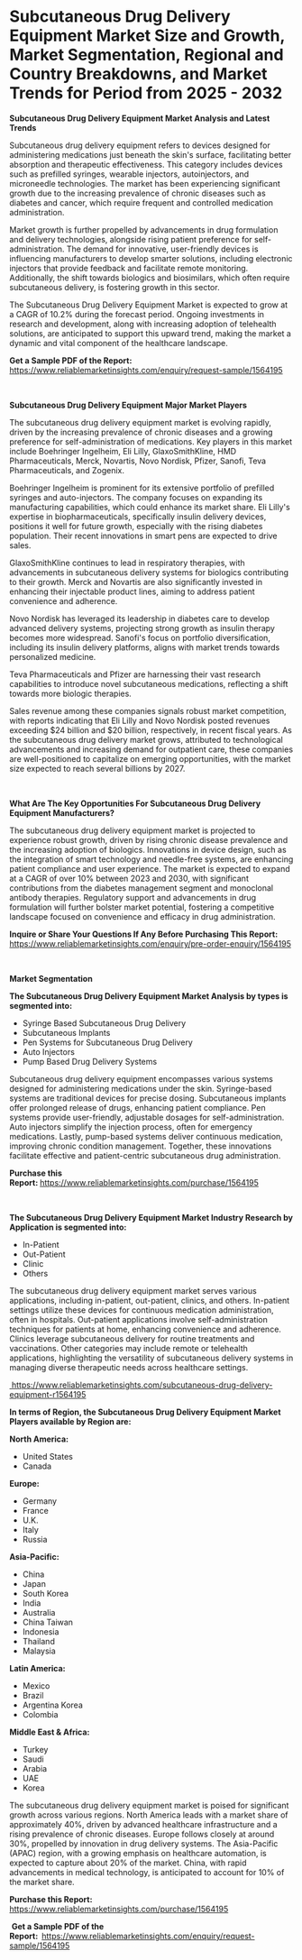 <p><h1>Subcutaneous Drug Delivery Equipment Market Size and Growth, Market Segmentation, Regional and Country Breakdowns, and Market Trends for Period from 2025 -  2032</h1></p><p><strong>Subcutaneous Drug Delivery Equipment Market Analysis and Latest Trends</strong></p>
<p><p>Subcutaneous drug delivery equipment refers to devices designed for administering medications just beneath the skin's surface, facilitating better absorption and therapeutic effectiveness. This category includes devices such as prefilled syringes, wearable injectors, autoinjectors, and microneedle technologies. The market has been experiencing significant growth due to the increasing prevalence of chronic diseases such as diabetes and cancer, which require frequent and controlled medication administration.</p><p>Market growth is further propelled by advancements in drug formulation and delivery technologies, alongside rising patient preference for self-administration. The demand for innovative, user-friendly devices is influencing manufacturers to develop smarter solutions, including electronic injectors that provide feedback and facilitate remote monitoring. Additionally, the shift towards biologics and biosimilars, which often require subcutaneous delivery, is fostering growth in this sector.</p><p>The Subcutaneous Drug Delivery Equipment Market is expected to grow at a CAGR of 10.2% during the forecast period. Ongoing investments in research and development, along with increasing adoption of telehealth solutions, are anticipated to support this upward trend, making the market a dynamic and vital component of the healthcare landscape.</p></p>
<p><strong>Get a Sample PDF of the Report:&nbsp;</strong> <a href="https://www.reliablemarketinsights.com/enquiry/request-sample/1564195?utm_campaign=3314&utm_medium=2&utm_source=Github&utm_content=ia&utm_term=14042025&utm_id=subcutaneous-drug-delivery-equipment">https://www.reliablemarketinsights.com/enquiry/request-sample/1564195</a></p>
<p>&nbsp;</p>
<p><strong>Subcutaneous Drug Delivery Equipment Major Market Players</strong></p>
<p><p>The subcutaneous drug delivery equipment market is evolving rapidly, driven by the increasing prevalence of chronic diseases and a growing preference for self-administration of medications. Key players in this market include Boehringer Ingelheim, Eli Lilly, GlaxoSmithKline, HMD Pharmaceuticals, Merck, Novartis, Novo Nordisk, Pfizer, Sanofi, Teva Pharmaceuticals, and Zogenix.</p><p>Boehringer Ingelheim is prominent for its extensive portfolio of prefilled syringes and auto-injectors. The company focuses on expanding its manufacturing capabilities, which could enhance its market share. Eli Lilly's expertise in biopharmaceuticals, specifically insulin delivery devices, positions it well for future growth, especially with the rising diabetes population. Their recent innovations in smart pens are expected to drive sales.</p><p>GlaxoSmithKline continues to lead in respiratory therapies, with advancements in subcutaneous delivery systems for biologics contributing to their growth. Merck and Novartis are also significantly invested in enhancing their injectable product lines, aiming to address patient convenience and adherence.</p><p>Novo Nordisk has leveraged its leadership in diabetes care to develop advanced delivery systems, projecting strong growth as insulin therapy becomes more widespread. Sanofi's focus on portfolio diversification, including its insulin delivery platforms, aligns with market trends towards personalized medicine.</p><p>Teva Pharmaceuticals and Pfizer are harnessing their vast research capabilities to introduce novel subcutaneous medications, reflecting a shift towards more biologic therapies.</p><p>Sales revenue among these companies signals robust market competition, with reports indicating that Eli Lilly and Novo Nordisk posted revenues exceeding $24 billion and $20 billion, respectively, in recent fiscal years. As the subcutaneous drug delivery market grows, attributed to technological advancements and increasing demand for outpatient care, these companies are well-positioned to capitalize on emerging opportunities, with the market size expected to reach several billions by 2027.</p></p>
<p>&nbsp;</p>
<p><strong>What Are The Key Opportunities For Subcutaneous Drug Delivery Equipment Manufacturers?</strong></p>
<p><p>The subcutaneous drug delivery equipment market is projected to experience robust growth, driven by rising chronic disease prevalence and the increasing adoption of biologics. Innovations in device design, such as the integration of smart technology and needle-free systems, are enhancing patient compliance and user experience. The market is expected to expand at a CAGR of over 10% between 2023 and 2030, with significant contributions from the diabetes management segment and monoclonal antibody therapies. Regulatory support and advancements in drug formulation will further bolster market potential, fostering a competitive landscape focused on convenience and efficacy in drug administration.</p></p>
<p><strong>Inquire or Share Your Questions If Any Before Purchasing This Report:</strong> <a href="https://www.reliablemarketinsights.com/enquiry/pre-order-enquiry/1564195?utm_campaign=3314&utm_medium=2&utm_source=Github&utm_content=ia&utm_term=14042025&utm_id=subcutaneous-drug-delivery-equipment">https://www.reliablemarketinsights.com/enquiry/pre-order-enquiry/1564195</a></p>
<p>&nbsp;</p>
<p><strong>Market Segmentation</strong></p>
<p><strong>The Subcutaneous Drug Delivery Equipment Market Analysis by types is segmented into:</strong></p>
<p><ul><li>Syringe Based Subcutaneous Drug Delivery</li><li>Subcutaneous Implants</li><li>Pen Systems for Subcutaneous Drug Delivery</li><li>Auto Injectors</li><li>Pump Based Drug Delivery Systems</li></ul></p>
<p><p>Subcutaneous drug delivery equipment encompasses various systems designed for administering medications under the skin. Syringe-based systems are traditional devices for precise dosing. Subcutaneous implants offer prolonged release of drugs, enhancing patient compliance. Pen systems provide user-friendly, adjustable dosages for self-administration. Auto injectors simplify the injection process, often for emergency medications. Lastly, pump-based systems deliver continuous medication, improving chronic condition management. Together, these innovations facilitate effective and patient-centric subcutaneous drug administration.</p></p>
<p><strong>Purchase this Report:&nbsp;</strong><a href="https://www.reliablemarketinsights.com/purchase/1564195?utm_campaign=3314&utm_medium=2&utm_source=Github&utm_content=ia&utm_term=14042025&utm_id=subcutaneous-drug-delivery-equipment">https://www.reliablemarketinsights.com/purchase/1564195</a></p>
<p>&nbsp;</p>
<p><strong>The Subcutaneous Drug Delivery Equipment Market Industry Research by Application is segmented into:</strong></p>
<p><ul><li>In-Patient</li><li>Out-Patient</li><li>Clinic</li><li>Others</li></ul></p>
<p><p>The subcutaneous drug delivery equipment market serves various applications, including in-patient, out-patient, clinics, and others. In-patient settings utilize these devices for continuous medication administration, often in hospitals. Out-patient applications involve self-administration techniques for patients at home, enhancing convenience and adherence. Clinics leverage subcutaneous delivery for routine treatments and vaccinations. Other categories may include remote or telehealth applications, highlighting the versatility of subcutaneous delivery systems in managing diverse therapeutic needs across healthcare settings.</p></p>
<p><a href="https://www.reliablemarketinsights.com/subcutaneous-drug-delivery-equipment-r1564195?utm_campaign=3314&utm_medium=2&utm_source=Github&utm_content=ia&utm_term=14042025&utm_id=subcutaneous-drug-delivery-equipment">&nbsp;https://www.reliablemarketinsights.com/subcutaneous-drug-delivery-equipment-r1564195</a></p>
<p><strong>In terms of Region, the Subcutaneous Drug Delivery Equipment Market Players available by Region are:</strong></p>
<p>
    <p> <strong> North America: </strong>
        <ul>
            <li>United States</li>
            <li>Canada</li>
        </ul>
        </p> 
    <p> <strong> Europe: </strong>
        <ul>
            <li>Germany</li>
            <li>France</li>
            <li>U.K.</li>
            <li>Italy</li>
            <li>Russia</li>
        </ul>
        </p> 
    <p> <strong> Asia-Pacific: </strong>
        <ul>
            <li>China</li>
            <li>Japan</li>
            <li>South Korea</li>
            <li>India</li>
            <li>Australia</li>
            <li>China Taiwan</li>
            <li>Indonesia</li>
            <li>Thailand</li>
            <li>Malaysia</li>
        </ul>
        </p> 
    <p> <strong> Latin America: </strong>
        <ul>
            <li>Mexico</li>
            <li>Brazil</li>
            <li>Argentina Korea</li>
            <li>Colombia</li>
        </ul>
        </p> 
    <p> <strong> Middle East & Africa: </strong>
        <ul>
            <li>Turkey</li>
            <li>Saudi</li>
            <li>Arabia</li>
            <li>UAE</li>
            <li>Korea</li>
        </ul>
    </p>
    </p>
<p><p>The subcutaneous drug delivery equipment market is poised for significant growth across various regions. North America leads with a market share of approximately 40%, driven by advanced healthcare infrastructure and a rising prevalence of chronic diseases. Europe follows closely at around 30%, propelled by innovation in drug delivery systems. The Asia-Pacific (APAC) region, with a growing emphasis on healthcare automation, is expected to capture about 20% of the market. China, with rapid advancements in medical technology, is anticipated to account for 10% of the market share.</p></p>
<p><strong>Purchase this Report: </strong><a href="https://www.reliablemarketinsights.com/purchase/1564195?utm_campaign=3314&utm_medium=2&utm_source=Github&utm_content=ia&utm_term=14042025&utm_id=subcutaneous-drug-delivery-equipment">https://www.reliablemarketinsights.com/purchase/1564195</a></p>
<p>&nbsp;<strong>Get a Sample PDF of the Report:&nbsp;&nbsp;</strong><a href="https://www.reliablemarketinsights.com/enquiry/request-sample/1564195?utm_campaign=3314&utm_medium=2&utm_source=Github&utm_content=ia&utm_term=14042025&utm_id=subcutaneous-drug-delivery-equipment">https://www.reliablemarketinsights.com/enquiry/request-sample/1564195</a></p>
<p><strong></strong></p>
<p><p></p><p></p><p></p></p>